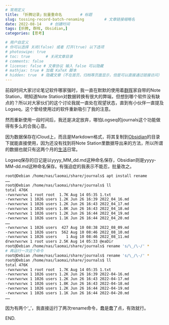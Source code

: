 ```yaml
---
# 常用定义
title: 「折腾记录」批量重命名        # 标题
slug: tossing-record-batch-renaming         # 文章链接缩略名
date: 2022-08-14    # 创建时间
tags: [折腾, 群晖, Obsidian,]
categories: [思考]

# 用户自定义
# 你可以选择 关闭(false) 或者 打开(true) 以下选项
# photoswipe: true
# toc: true       # 关闭文章目录
# comments: false
# license: false # 文章协议 输入 false 可以隐藏
# mathjax: true # 加载 KaTeX 脚本
# hidden: true  # 隐藏文章（不在首页，归档等页面显示，但是可以直接通过链接访问）
---
```


前段时间大家讨论笔记软件哪家强时，我一直在默默的使用着[群晖](群晖.md)家自带的Note Station，明知道Note Station对数据转换有很大的弊端，但想到哪个软件没有缺点的？所以对大家伙们的这个讨论我就一直处在观望状态，直到有小伙伴一直提及Logseq，这个曾经使用过的软件重新吸引了我的注意。

然而重新使用一段时间后，我还是决定放弃，哪怕Logseq的journals这个功能做得有多么的合我心意。

因为数据保存在iCloud上，而且是Markdown格式，将其复制到[Obsidian](Obsidian.md)的目录下就能直接使用，因为还没有找到将Note Station里数据导出来的方法，所以所谓的数据也就只有这两个月的[生活](生活.md)日常。

Logseq保存的日记是以yyyy_MM_dd.md这种命名保存，Obsidian则是yyyy-MM-dd.md这种命名保存。有强迫症的我表示不能忍，批量改之。

```bash
root@Debian /home/nas/laomai/share/journals$ apt install rename
……
root@Debian /home/nas/laomai/share/journals$ ll
total 476K
-rwxrwxrwx 1 root root  1.7K Aug 14 05:35 1.txt
-rwxrwxrwx 1 1026 users 1.2K Jun 26 16:39 2022_04_16.md
-rwxrwxrwx 1 1026 users 1.2K Jun 26 16:43 2022_04_17.md
-rwxrwxrwx 1 1026 users 1.8K Jun 26 16:43 2022_04_18.md
-rwxrwxrwx 1 1026 users 1.2K Jun 26 16:44 2022_04_19.md
-rwxrwxrwx 1 1026 users 1.1K Jun 26 16:44 2022_04_20.md
……
-rwxrwxrwx 1 1026 users  427 Aug 10 08:38 2022_08_09.md
-rwxrwxrwx 1 1026 users  562 Aug 10 08:46 2022_08_10.md
-rwxrwxrwx 1 1026 users    1 Aug 10 08:46 2022_08_11.md
drwxrwxrwx 1 root users 2.5K Aug 14 05:33 @eaDir
root@Debian /home/nas/laomai/share/journals$ rename 's/\_/\-/' *
# 再运行一次这个命令
root@Debian /home/nas/laomai/share/journals$ rename 's/\_/\-/' *
root@Debian /home/nas/laomai/share/journals$ ll
total 476K
-rwxrwxrwx 1 root root  1.7K Aug 14 05:35 1.txt
-rwxrwxrwx 1 1026 users 1.2K Jun 26 16:39 2022-04-16.md
-rwxrwxrwx 1 1026 users 1.2K Jun 26 16:43 2022-04-17.md
-rwxrwxrwx 1 1026 users 1.8K Jun 26 16:43 2022-04-18.md
-rwxrwxrwx 1 1026 users 1.2K Jun 26 16:44 2022-04-19.md
-rwxrwxrwx 1 1026 users 1.1K Jun 26 16:44 2022-04-20.md
……
```

因为有两个‘_’，我直接运行了两次rename命令，蠢是蠢了点，有效就行。

END.